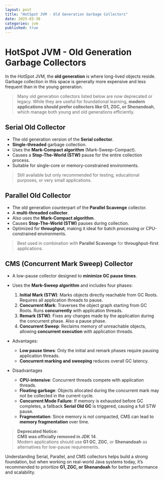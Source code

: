 ```yaml
---
layout: post
title: "HotSpot JVM - Old Generation Garbage Collectors"
date: 2025-03-30
categories: jvm
published: true
---
```


# HotSpot JVM - Old Generation Garbage Collectors

In the HotSpot JVM, the **old generation** is where long-lived objects reside. Garbage collection in this space is generally more expensive and less frequent than in the young generation.

> Many old generation collectors listed below are now deprecated or legacy. While they are useful for foundational learning, **modern applications should prefer collectors like G1, ZGC, or Shenandoah**, which manage both young and old generations efficiently.

## Serial Old Collector
- The old generation version of the **Serial collector**.
- **Single-threaded** garbage collection.
- Uses the **Mark-Compact algorithm** (Mark-Sweep-Compact).
- Causes a **Stop-The-World (STW)** pause for the entire collection process.
- Suitable for single-core or memory-constrained environments.

> Still available but only recommended for testing, educational purposes, or very small applications.

## Parallel Old Collector
- The old generation counterpart of the **Parallel Scavenge** collector.
- A **multi-threaded collector**.
- Also uses the **Mark-Compact algorithm**.
- Causes **Stop-The-World (STW)** pauses during collection.
- Optimized for **throughput**, making it ideal for batch processing or CPU-constrained environments.

> Best used in combination with **Parallel Scavenge** for **throughput-first** applications.

## CMS (Concurrent Mark Sweep) Collector
- A low-pause collector designed to **minimize GC pause times**.
- Uses the **Mark-Sweep algorithm** and includes four phases:
    1. **Initial Mark (STW)**: Marks objects directly reachable from GC Roots. Requires all application threads to pause.
    2. **Concurrent Mark**: Traverses the object graph starting from GC Roots. Runs **concurrently** with application threads.
    3. **Remark (STW)**: Fixes any changes made by the application during the concurrent phase. Also a pause phase.
    4. **Concurrent Sweep**: Reclaims memory of unreachable objects, allowing **concurrent execution** with application threads.
- Advantages:
    - **Low pause times**: Only the initial and remark phases require pausing application threads.
    - **Concurrent marking and sweeping** reduces overall GC latency.

- Disadvantages
    - **CPU-intensive**: Concurrent threads compete with application threads. 
    - **Floating garbage**: Objects allocated during the concurrent mark may not be collected in the current cycle.
    - **Concurrent Mode Failure**: If memory is exhausted before GC completes, a fallback **Serial Old GC** is triggered, causing a full STW pause.
    - **Fragmentation**: Since memory is not compacted, CMS can lead to **memory fragmentation** over time.

> **Deprecated Notice:**  
> **CMS was officially removed in JDK 14**.  
> Modern applications should use **G1 GC**, **ZGC**, or **Shenandoah** as alternatives for low-pause requirements.

Understanding Serial, Parallel, and CMS collectors helps build a strong foundation, but when working on real-world Java systems today, it’s recommended to prioritize **G1, ZGC, or Shenandoah** for better performance and scalability.
